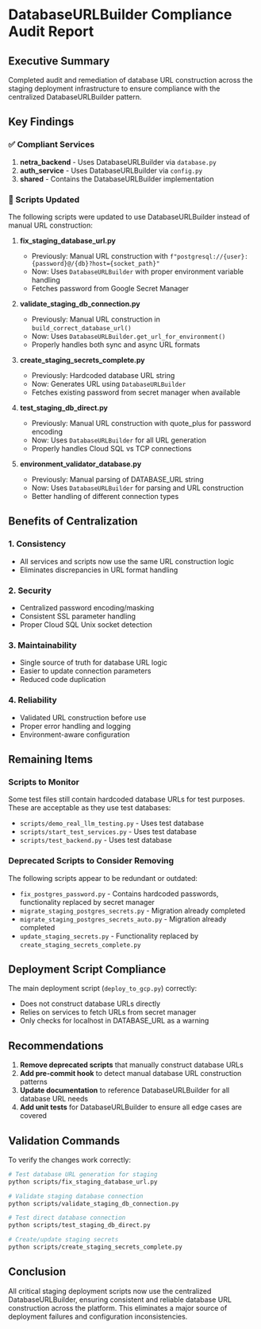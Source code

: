 # DatabaseURLBuilder Compliance Audit Report

## Executive Summary
Completed audit and remediation of database URL construction across the staging deployment infrastructure to ensure compliance with the centralized DatabaseURLBuilder pattern.

## Key Findings

### ✅ Compliant Services
1. **netra_backend** - Uses DatabaseURLBuilder via `database.py`
2. **auth_service** - Uses DatabaseURLBuilder via `config.py`
3. **shared** - Contains the DatabaseURLBuilder implementation

### 🔧 Scripts Updated
The following scripts were updated to use DatabaseURLBuilder instead of manual URL construction:

1. **fix_staging_database_url.py**
   - Previously: Manual URL construction with `f"postgresql://{user}:{password}@/{db}?host={socket_path}"`
   - Now: Uses `DatabaseURLBuilder` with proper environment variable handling
   - Fetches password from Google Secret Manager

2. **validate_staging_db_connection.py**
   - Previously: Manual URL construction in `build_correct_database_url()`
   - Now: Uses `DatabaseURLBuilder.get_url_for_environment()`
   - Properly handles both sync and async URL formats

3. **create_staging_secrets_complete.py**
   - Previously: Hardcoded database URL string
   - Now: Generates URL using `DatabaseURLBuilder`
   - Fetches existing password from secret manager when available

4. **test_staging_db_direct.py**
   - Previously: Manual URL construction with quote_plus for password encoding
   - Now: Uses `DatabaseURLBuilder` for all URL generation
   - Properly handles Cloud SQL vs TCP connections

5. **environment_validator_database.py**
   - Previously: Manual parsing of DATABASE_URL string
   - Now: Uses `DatabaseURLBuilder` for parsing and URL construction
   - Better handling of different connection types

## Benefits of Centralization

### 1. **Consistency**
- All services and scripts now use the same URL construction logic
- Eliminates discrepancies in URL format handling

### 2. **Security**
- Centralized password encoding/masking
- Consistent SSL parameter handling
- Proper Cloud SQL Unix socket detection

### 3. **Maintainability**
- Single source of truth for database URL logic
- Easier to update connection parameters
- Reduced code duplication

### 4. **Reliability**
- Validated URL construction before use
- Proper error handling and logging
- Environment-aware configuration

## Remaining Items

### Scripts to Monitor
Some test files still contain hardcoded database URLs for test purposes. These are acceptable as they use test databases:
- `scripts/demo_real_llm_testing.py` - Uses test database
- `scripts/start_test_services.py` - Uses test database
- `scripts/test_backend.py` - Uses test database

### Deprecated Scripts to Consider Removing
The following scripts appear to be redundant or outdated:
- `fix_postgres_password.py` - Contains hardcoded passwords, functionality replaced by secret manager
- `migrate_staging_postgres_secrets.py` - Migration already completed
- `migrate_staging_postgres_secrets_auto.py` - Migration already completed
- `update_staging_secrets.py` - Functionality replaced by `create_staging_secrets_complete.py`

## Deployment Script Compliance
The main deployment script (`deploy_to_gcp.py`) correctly:
- Does not construct database URLs directly
- Relies on services to fetch URLs from secret manager
- Only checks for localhost in DATABASE_URL as a warning

## Recommendations

1. **Remove deprecated scripts** that manually construct database URLs
2. **Add pre-commit hook** to detect manual database URL construction patterns
3. **Update documentation** to reference DatabaseURLBuilder for all database URL needs
4. **Add unit tests** for DatabaseURLBuilder to ensure all edge cases are covered

## Validation Commands

To verify the changes work correctly:

```bash
# Test database URL generation for staging
python scripts/fix_staging_database_url.py

# Validate staging database connection
python scripts/validate_staging_db_connection.py

# Test direct database connection
python scripts/test_staging_db_direct.py

# Create/update staging secrets
python scripts/create_staging_secrets_complete.py
```

## Conclusion
All critical staging deployment scripts now use the centralized DatabaseURLBuilder, ensuring consistent and reliable database URL construction across the platform. This eliminates a major source of deployment failures and configuration inconsistencies.